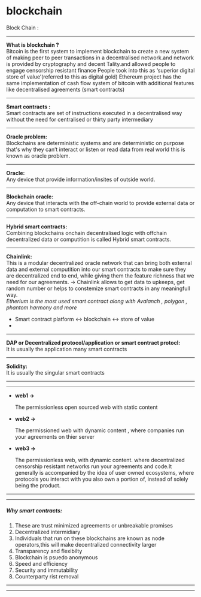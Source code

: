 # blockchain
Block Chain :
<hr/>
<strong> What is blockchain ? </strong>
<br/>
Bitcoin is the first system to implement blockchain to create a new system of making peer to peer transactions in a decentralised network.and network is provided by cryptography and decent Tality.and allowed people to engage censorship resistant finance
People took into this as ‘superior digital store of value’(referred to this as digital gold)
Ethereum project has the same implementation of cash flow system of bitcoin with additional features like decentralised agreements (smart contracts)
<hr/>
<strong> Smart contracts : </strong>
<br/>
Smart contracts are set of instructions executed in a decentralised way without the need for centralised or thirty party intermediary
<hr/>
<strong> Oracle problem: </strong>
<br/>
Blockchains are deterministic systems and are deterministic on purpose that's why they can’t interact or listen or read data from real world this is known as oracle problem.
<hr/>
<strong> Oracle: </strong>
<br/>
Any device that provide information/insites of outside world.
<hr/>
<strong> Blockchain oracle: </strong>
<br/>
Any device that interacts with the off-chain world to provide external data or computation to smart contracts.
<hr/>
<strong> Hybrid smart contracts: </strong>
<br/>
Combining blockchains onchain decentralised logic with offchain decentralized data or computition is called Hybrid smart contracts.
<hr/>
<strong> Chainlink: </strong>
<br/>
This is a modular decentralized oracle network that can bring both external data and external computition into our smart contracts to make sure they are decentralized end to end, while giving them the feature richness that we need for our agreements.
-> Chainlink allows to get data to upkeeps, get random number or helps to constemize smart contracts in any meaningfull way.
<br/>
<em>Etherium is the most used smart contract along with Avalanch , polygon , phantom harmony and more</em>
<br/>
<ul>
<li>Smart contract platform <-> blockchain <-> store of value</li>
<li></li>
</ul>
<hr/>
<strong> DAP or Decentralized protocol/application or smart contract protocl: </strong>
<br/>
It is usually the application many smart contracts
<hr/>
<strong> Solidity: </strong>
<br/>
It is usually the singular smart contracts
<hr/>
<hr/>
<ul>
<li><strong>web1 -> </strong><p>The permissionless open sourced web with static content</p></li>
<li><strong>web2 -> </strong><p>The permissioned web with dynamic content , where companies run your agreements on thier server</p></li>
<li><strong>web3 -> </strong><p>The permissionless web, with dynamic content. where decentralized censorship resistant networks run your agreements and code.It generally is accompanied by the idea of user owned ecosystems, where protocols you interact with you also own a portion of, instead of solely being the product. </p></li>
</ul>
<hr/><hr/>
<h5>Why smart contracts:</h5>
<ol>
<li>These are trust minimized agreements or unbreakable promises</li>
<li>Decentralized intermidiary</li>
<li>Individuals that run on these blockchains are known as node operators,this will make decentralized connectivity larger</li>
<li>Transparency and flexibilty</li>
<li>Blockchain is psuedo anonymous</li>
<li>Speed and efficiency</li>
<li>Security and immutability</li>
<li>Counterparty rist removal</li>
</ol>
<hr/><hr/>
